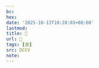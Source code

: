 ```yaml
---
bc:
hex:
date: '2025-10-13T10:28:03+08:00'
lastmod:
title: 􂗒
url: 􂗒
tags: [食]
src: DCCV
note:
---
```

